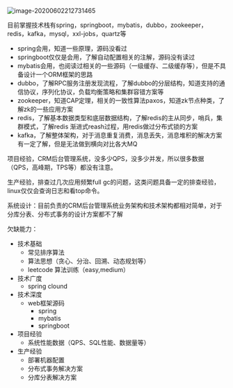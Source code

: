 ![image-20200602212731465](https://images-1255831004.cos.ap-guangzhou.myqcloud.com/online/image-20200602212731465.png)

目前掌握技术栈有spring，springboot，mybatis，dubbo，zookeeper，redis，kafka，mysql，xxl-jobs，quartz等

-   spring会用，知道一些原理，源码没看过
-   springboot仅仅是会用，了解自动配置相关的注解，源码没有读过
-   mybatis会用，也阅读过相关的一些源码（一级缓存、二级缓存等），但是不具备设计一个ORM框架的思路
-   dubbo，了解RPC服务注册发现流程，了解dubbo的分层结构，知道支持的通信协议，序列化协议，负载均衡策略和集群容错方案等
-   zookeeper，知道CAP定理，相关的一致性算法paxos，知道zk节点种类，了解zk的一些应用方案
-   redis，了解基本数据类型和底层数据结构，了解redis的主从同步，哨兵，集群模式，了解redis 渐进式reash过程，用redis做过分布式锁的方案
-   kafka，了解整体架构，对于消息重复消费，消息丢失，消息堆积的解决方案有一定了解，但是无法做到横向对比各大MQ

项目经验，CRM后台管理系统，没多少QPS，没多少并发，所以很多数据（QPS，高峰期，TPS等）都没有注意。

生产经验，排查过几次应用频繁full gc的问题，这类问题具备一定的排查经验，linux仅仅会查询日志和看top命令。

系统设计：目前负责的CRM后台管理系统业务架构和技术架构都相对简单，对于分库分表、分布式事务的设计方案都不了解

欠缺能力：

-   技术基础
    -   常见排序算法
    -   算法思想（贪心、分治、回溯、动态规划等）
    -   leetcode 算法训练（easy,medium）
-   技术广度
    -   spring clound
-   技术深度
    -   web框架源码
        -   spring
        -   mybatis
        -   springboot
-   项目经验
    -   系统性能数据（QPS、SQL性能、数据量等）
-   生产经验
    -   部署机器配置
    -   分布式事务解决方案
    -   分库分表解决方案



